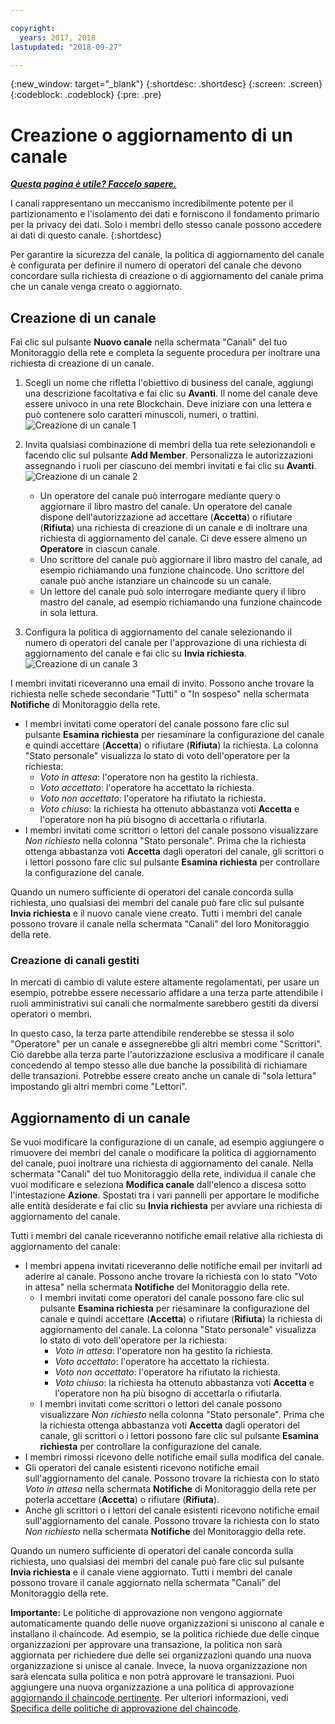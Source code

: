 ```yaml
---

copyright:
  years: 2017, 2018
lastupdated: "2018-09-27"

---
```


{:new_window: target="_blank"}
{:shortdesc: .shortdesc}
{:screen: .screen}
{:codeblock: .codeblock}
{:pre: .pre}

# Creazione o aggiornamento di un canale


***[Questa pagina è utile? Faccelo sapere.](https://www.surveygizmo.com/s3/4501493/IBM-Blockchain-Documentation)***


I canali rappresentano un meccanismo incredibilmente potente per il partizionamento e l'isolamento dei dati e forniscono il fondamento primario per
la privacy dei dati. Solo i membri dello stesso canale possono accedere ai dati di questo canale.
{:shortdesc}

Per garantire la sicurezza del canale, la politica di aggiornamento del canale è configurata per definire il numero di operatori del canale che devono concordare sulla richiesta di creazione o di aggiornamento del canale prima che un canale venga creato o aggiornato.

## Creazione di un canale
Fai clic sul pulsante **Nuovo canale** nella schermata "Canali" del tuo Monitoraggio della rete e completa la seguente procedura per inoltrare una richiesta di creazione di un canale.
1. Scegli un nome che rifletta l'obiettivo di business del canale, aggiungi una descrizione facoltativa e fai clic su **Avanti**. Il nome del canale deve essere univoco in una rete Blockchain. Deve iniziare con una lettera e può contenere solo caratteri minuscoli, numeri, o trattini.
![Creazione di un canale 1](../images/create_channel.png "Creazione di un canale pannello 1")

2. Invita qualsiasi combinazione di membri della tua rete selezionandoli e facendo clic sul pulsante **Add Member**. Personalizza le autorizzazioni assegnando i ruoli per ciascuno dei membri invitati e fai clic su **Avanti**.
![Creazione di un canale 2](../images/create_channel_2.png "Creazione di un canale pannello 2")

    * Un operatore del canale può interrogare mediante query o aggiornare il libro mastro del canale. Un operatore del canale dispone dell'autorizzazione ad accettare (**Accetta**) o rifiutare (**Rifiuta**) una richiesta di creazione di un canale e di inoltrare una richiesta di aggiornamento del canale. Ci deve essere almeno un **Operatore** in ciascun canale.
    * Uno scrittore del canale può aggiornare il libro mastro del canale, ad esempio richiamando una funzione chaincode. Uno scrittore del canale può anche istanziare un chaincode su un canale.
    * Un lettore del canale può solo interrogare mediante query il libro mastro del canale, ad esempio richiamando una funzione chaincode in sola lettura.

3. Configura la politica di aggiornamento del canale selezionando il numero di operatori del canale per l'approvazione di una richiesta di aggiornamento del canale e fai clic su **Invia richiesta**.
  ![Creazione di un canale 3](../images/create_channel_3.png "Creazione di un canale pannello 3")

I membri invitati riceveranno una email di invito. Possono anche trovare la richiesta nelle schede secondarie "Tutti" o "In sospeso" nella schermata **Notifiche** di Monitoraggio della rete.
* I membri invitati come operatori del canale possono fare clic sul pulsante **Esamina richiesta** per riesaminare la configurazione del canale e quindi accettare (**Accetta**) o rifiutare (**Rifiuta**) la richiesta. La colonna "Stato personale" visualizza lo stato di voto dell'operatore per la richiesta:
    * _Voto in attesa_: l'operatore non ha gestito la richiesta.
    * _Voto accettato_: l'operatore ha accettato la richiesta.
    * _Voto non accettato_: l'operatore ha rifiutato la richiesta.
    * _Voto chiuso_: la richiesta ha ottenuto abbastanza voti **Accetta** e l'operatore non ha più bisogno di accettarla o rifiutarla.
* I membri invitati come scrittori o lettori del canale possono visualizzare *Non richiesto* nella colonna "Stato personale". Prima che la richiesta ottenga abbastanza voti **Accetta** dagli operatori del canale, gli scrittori o i lettori possono fare clic sul pulsante **Esamina richiesta** per controllare la configurazione del canale.

Quando un numero sufficiente di operatori del canale concorda sulla richiesta, uno qualsiasi dei membri del canale può fare clic sul pulsante **Invia richiesta** e il nuovo canale viene creato. Tutti i membri del canale possono trovare il canale nella schermata "Canali" del loro Monitoraggio della rete.

### Creazione di canali gestiti

In mercati di cambio di valute estere altamente regolamentati, per usare un esempio, potrebbe essere necessario affidare a una terza parte attendibile i ruoli amministrativi sui canali che normalmente sarebbero gestiti da diversi operatori o membri.

In questo caso, la terza parte attendibile renderebbe se stessa il solo "Operatore" per un canale e assegnerebbe gli altri membri come "Scrittori". Ciò darebbe alla terza parte l'autorizzazione esclusiva a modificare il canale concedendo al tempo stesso alle due banche la possibilità di richiamare delle transazioni. Potrebbe essere creato anche un canale di "sola lettura" impostando gli altri membri come "Lettori".

## Aggiornamento di un canale
Se vuoi modificare la configurazione di un canale, ad esempio aggiungere o rimuovere dei membri del canale o modificare la politica di aggiornamento del canale, puoi inoltrare una richiesta di aggiornamento del canale. Nella schermata "Canali" del tuo Monitoraggio della rete, individua il canale che vuoi modificare e seleziona **Modifica canale** dall'elenco a discesa sotto l'intestazione **Azione**. Spostati tra i vari pannelli per apportare le modifiche alle entità desiderate e fai clic su **Invia richiesta** per avviare una richiesta di aggiornamento del canale.

Tutti i membri del canale riceveranno notifiche email relative alla richiesta di aggiornamento del canale:
* I membri appena invitati riceveranno delle notifiche email per invitarli ad aderire al canale. Possono anche trovare la richiesta con lo stato "Voto in attesa" nella schermata **Notifiche** del Monitoraggio della rete.
    * I membri invitati come operatori del canale possono fare clic sul pulsante **Esamina richiesta** per riesaminare la configurazione del canale e quindi accettare (**Accetta**) o rifiutare (**Rifiuta**) la richiesta di aggiornamento del canale.  La colonna "Stato personale" visualizza lo stato di voto dell'operatore per la richiesta:
        * _Voto in attesa_: l'operatore non ha gestito la richiesta.
        * _Voto accettato_: l'operatore ha accettato la richiesta.
        * _Voto non accettato_: l'operatore ha rifiutato la richiesta.
        * _Voto chiuso_: la richiesta ha ottenuto abbastanza voti **Accetta** e l'operatore non ha più bisogno di accettarla o rifiutarla.
    * I membri invitati come scrittori o lettori del canale possono visualizzare *Non richiesto* nella colonna "Stato personale". Prima che la richiesta ottenga abbastanza voti **Accetta** dagli operatori del canale, gli scrittori o i lettori possono fare clic sul pulsante **Esamina richiesta** per controllare la configurazione del canale.
* I membri rimossi ricevono delle notifiche email sulla modifica del canale.
* Gli operatori del canale esistenti ricevono notifiche email sull'aggiornamento del canale. Possono trovare la richiesta con lo stato _Voto in attesa_ nella schermata **Notifiche** di Monitoraggio della rete per poterla accettare (**Accetta**) o rifiutare (**Rifiuta**).
* Anche gli scrittori o i lettori del canale esistenti ricevono notifiche email sull'aggiornamento del canale. Possono trovare la richiesta con lo stato _Non richiesto_ nella schermata **Notifiche** del Monitoraggio della rete.

Quando un numero sufficiente di operatori del canale concorda sulla richiesta, uno qualsiasi dei membri del canale può fare clic sul pulsante **Invia richiesta** e il canale viene aggiornato. Tutti i membri del canale possono trovare il canale aggiornato nella schermata "Canali" del Monitoraggio della rete.

**Importante:**
Le politiche di approvazione non vengono aggiornate automaticamente quando delle nuove organizzazioni si uniscono al canale e installano il chaincode. Ad esempio, se la politica richiede due delle cinque organizzazioni per approvare una transazione, la politica non sarà aggiornata per richiedere due delle sei organizzazioni quando una nuova organizzazione si unisce al canale. Invece, la nuova organizzazione non sarà elencata sulla politica e non potrà approvare le transazioni. Puoi aggiungere una nuova organizzazione a una politica di approvazione [aggiornando il chaincode pertinente](install_instantiate_chaincode.html#updating-a-chaincode). Per ulteriori informazioni, vedi [Specifica delle politiche di approvazione del chaincode](install_instantiate_chaincode.html#endorsement-policy).
